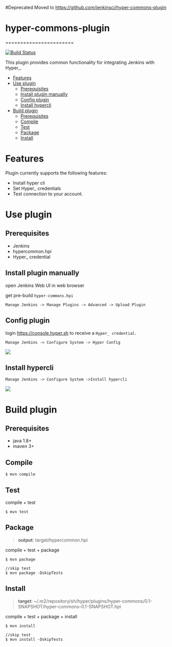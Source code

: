 #Deprecated
Moved to https://github.com/jenkinsci/hyper-commons-plugin

# hyper-commons-plugin
=======================

[![Build Status](https://travis-ci.org/hyperhq/hyper-commons-plugin.svg?branch=master)](https://travis-ci.org/hyperhq/hyper-commons-plugin)

This plugin provides common functionality for integrating Jenkins with Hyper_.

<!-- TOC depthFrom:1 depthTo:6 withLinks:1 updateOnSave:1 orderedList:0 -->

- [Features](#features)
- [Use plugin](#use-plugin)
	- [Prerequisites](#prerequisites)
	- [Install plugin manually](#install-plugin-by-manually)
	- [Config plugin](#config-plugin)
	- [Install hypercli](#install-hypercli)
- [Build plugin](#build-plugin)
	- [Prerequisites](#prerequisites)
	- [Compile](#compile)
	- [Test](#test)
	- [Package](#package)
	- [Install](#install)

<!-- /TOC -->

# Features
Plugin currently supports the following features:

- Install hyper cli
- Set Hyper_ credentials
- Test connection to your account.


# Use plugin

## Prerequisites

- Jenkins
- hypercommon.hpi
- Hyper_ credential

## Install plugin manually

open Jenkins Web UI in web browser

get pre-build `hyper-commons.hpi`

```
Manage Jenkins -> Manage Plugins -> Advanced -> Upload Plugin
```

## Config plugin

login https://console.hyper.sh to receive a `Hyper_ credential`.

```
Manage Jenkins -> Configure System -> Hyper Config
```
![](images/config-plugin.PNG)

## Install hypercli

```
Manage Jenkins -> Configure System ->Install hypercli
```

![](images/install-hypercli.PNG)


# Build plugin

## Prerequisites

- java 1.8+
- maven 3+

## Compile
```
$ mvn compile
```

## Test

compile + test

```
$ mvn test
```

## Package

> **output**: target/hypercommon.hpi

compile + test + package

```
$ mvn package

//skip test
$ mvn package -DskipTests
```

## Install

> **target**: ~/.m2/repository/sh/hyper/plugins/hyper-commons/0.1-SNAPSHOT/hyper-commons-0.1-SNAPSHOT.hpi

compile + test + package + install

```
$ mvn install

//skip test
$ mvn install -DskipTests
